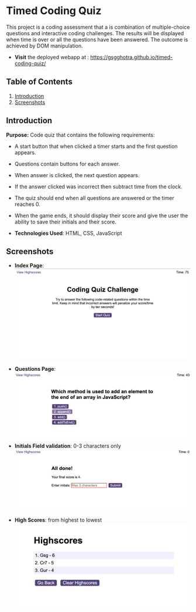 # Timed Coding Quiz
This project is a coding assessment that a is combination of multiple-choice questions and interactive coding challenges. The results will be displayed when time is over or all the questions have been answered. The outcome is achieved by DOM manipulation.

- **Visit** the deployed webapp at : https://gsgghotra.github.io/timed-coding-quiz/


## Table of Contents

1. [Introduction](#introduction)
2. [Screenshots](#screenshots)

## Introduction
    
**Purpose:** Code quiz that contains the following requirements:

- A start button that when clicked a timer starts and the first question appears.

- Questions contain buttons for each answer.

- When answer is clicked, the next question appears.

- If the answer clicked was incorrect then subtract time from the clock.

- The quiz should end when all questions are answered or the timer reaches 0.

- When the game ends, it should display their score and give the user the ability to save their initials and their score.

- **Technologies Used**: HTML, CSS, JavaScript


## Screenshots
- **Index Page**:
![Screenshot of the Index page](assets/screenshots/screenshot_index.png)

- **Questions Page**:
![Screenshot of Questions page](assets/screenshots/screenshot_questionscreen.png)

- **Initials Field validation**: 0-3 characters only
![Screenshot of Initials validation (0-3 characters)](assets/screenshots/screenshot_initialValidation.png)

- **High Scores**: from highest to lowest
![Screenshot of highscores](assets/screenshots/screenshot_highscore.png)


